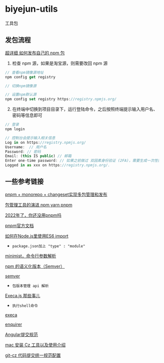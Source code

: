 # biyejun-utils

工具包

## 发包流程

[超详细 如何发布自己的 npm 包](https://juejin.cn/post/7039140144250617887
)

1. 检查 npm 源，如果是淘宝源，则需要改回 npm 源


```js
// 查看npm镜像源地址
npm config get registry

// 切换npm镜像源

// 设置npm默认源
npm config set registry https://registry.npmjs.org/
```

2. 在终端中切换到项目目录下，运行登陆命令，之后按照终端提示输入用户名、密码等信息即可

```js
// 登录
npm login

// 控制台会提示输入相关信息
Log in on https://registry.npmjs.org/
Username:  // 用户名
Password: // 密码
Email: (this IS public) // 邮箱
Enter one-time password: // 如果之前做过 双因素身份验证 (2FA)，需要生成一次性密钥
Logged in as xxx on https://registry.npmjs.org/.

```

## 一些参考链接

[pnpm + monorepo + changeset实现多包管理和发布](https://juejin.cn/post/7181720787400228925)

[包管理工具的演进 npm yarn pnpm
](https://zhuanlan.zhihu.com/p/582229306?utm_id=0)

[2022年了，你还没用pnpm吗](https://juejin.cn/post/7124142007659790372)

[pnpm官方文档](https://pnpm.io/zh/)

[如何在Node.js里使用ES6 import](https://www.lema.fun/post/how-to-use-es6-import-in-nodejs--5hombt7ua)
- `package.json加上 "type" : "module"`

[minimist，命令行参数解析](https://segmentfault.com/a/1190000012843641?sort=newest
)

[npm 的语义化版本（Semver）](https://blog.csdn.net/Seasons_in_your_sun/article/details/129774803
)

[semver](https://www.npmjs.com/package/semver)
- `包版本管理 api 解析`

[Execa.js 那些事儿](https://frontend.devrank.cn/traffic-information/7208208239786264631)
- `执行shell命令`

[execa](https://www.npmjs.com/package/execa)

[enquirer](https://www.npmjs.com/package/enquirer)

[Angular提交规范](https://zjdoc-gitguide.readthedocs.io/zh_CN/latest/message/angular-commit.html)

[mac 安装 Cz 工具以及使用介绍](https://ld246.com/article/1567587389729)

[git-cz 代码提交统一规范配置](https://www.cnblogs.com/amnesia999/p/17310137.html)